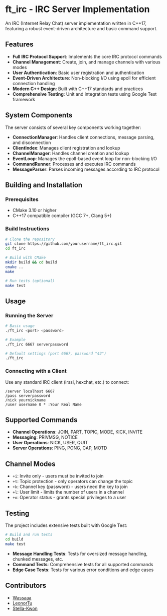 # ft_irc - IRC Server Implementation

An IRC (Internet Relay Chat) server implementation written in C++17, featuring a robust event-driven architecture and basic command support.

## Features

- **Full IRC Protocol Support**: Implements the core IRC protocol commands
- **Channel Management**: Create, join, and manage channels with various modes
- **User Authentication**: Basic user registration and authentication
- **Event-Driven Architecture**: Non-blocking I/O using epoll for efficient connection handling
- **Modern C++ Design**: Built with C++17 standards and practices
- **Comprehensive Testing**: Unit and integration tests using Google Test framework

## System Components

The server consists of several key components working together:

- **ConnectionManager**: Handles client connections, message parsing, and disconnection
- **ClientIndex**: Manages client registration and lookup
- **ChannelManager**: Handles channel creation and lookup
- **EventLoop**: Manages the epoll-based event loop for non-blocking I/O
- **CommandRunner**: Processes and executes IRC commands
- **MessageParser**: Parses incoming messages according to IRC protocol

## Building and Installation

### Prerequisites

- CMake 3.10 or higher
- C++17 compatible compiler (GCC 7+, Clang 5+)

### Build Instructions

```bash
# Clone the repository
git clone https://github.com/yourusername/ft_irc.git
cd ft_irc

# Build with CMake
mkdir build && cd build
cmake ..
make

# Run tests (optional)
make test
```

## Usage

### Running the Server

```bash
# Basic usage
./ft_irc <port> <password>

# Example
./ft_irc 6667 serverpassword

# Default settings (port 6667, password "42")
./ft_irc
```

### Connecting with a Client

Use any standard IRC client (irssi, hexchat, etc.) to connect:

```
/server localhost 6667
/pass serverpassword
/nick yournickname
/user username 0 * :Your Real Name
```

## Supported Commands

- **Channel Operations**: JOIN, PART, TOPIC, MODE, KICK, INVITE
- **Messaging**: PRIVMSG, NOTICE
- **User Operations**: NICK, USER, QUIT
- **Server Operations**: PING, PONG, CAP, MOTD

## Channel Modes

- `+i`: Invite only - users must be invited to join
- `+t`: Topic protection - only operators can change the topic
- `+k`: Channel key (password) - users need the key to join
- `+l`: User limit - limits the number of users in a channel
- `+o`: Operator status - grants special privileges to a user

## Testing

The project includes extensive tests built with Google Test:

```bash
# Build and run tests
cd build
make test
```

- **Message Handling Tests**: Tests for oversized message handling, chunked messages, etc.
- **Command Tests**: Comprehensive tests for all supported commands
- **Edge Case Tests**: Tests for various error conditions and edge cases

## Contributors

- [Wassaaa](https://github.com/wassaaa)
- [LeonorTu](https://github.com/LeonorTu)
- [Stella-Kwon](https://github.com/Stella-Kwon)
